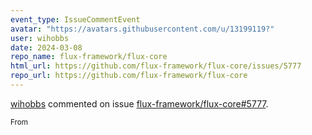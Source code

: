 ```yaml
---
event_type: IssueCommentEvent
avatar: "https://avatars.githubusercontent.com/u/13199119?"
user: wihobbs
date: 2024-03-08
repo_name: flux-framework/flux-core
html_url: https://github.com/flux-framework/flux-core/issues/5777
repo_url: https://github.com/flux-framework/flux-core
---
```


<a href='https://github.com/wihobbs' target='_blank'>wihobbs</a> commented on issue <a href='https://github.com/flux-framework/flux-core/issues/5777' target='_blank'>flux-framework/flux-core#5777</a>.

<small>From 